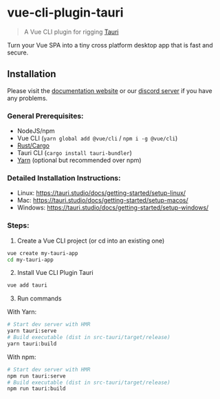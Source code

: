 # vue-cli-plugin-tauri

> A Vue CLI plugin for rigging [Tauri](https://github.com/tauri-apps/tauri)

Turn your Vue SPA into a tiny cross platform desktop app that is fast and secure.

## Installation

Please visit the [documentation website](https://tauri.studio) or our [discord server](https://discord.gg/SpmNs4S) if you have any problems.

### General Prerequisites:

- NodeJS/npm
- Vue CLI (`yarn global add @vue/cli` / `npm i -g @vue/cli`)
- [Rust/Cargo](https://www.rust-lang.org/)
- Tauri CLI (`cargo install tauri-bundler`)
- [Yarn](https://yarnpkg.com/lang/en/) (optional but recommended over npm)

### Detailed Installation Instructions:

- Linux: https://tauri.studio/docs/getting-started/setup-linux/
- Mac: https://tauri.studio/docs/getting-started/setup-macos/
- Windows: https://tauri.studio/docs/getting-started/setup-windows/

### Steps:

1. Create a Vue CLI project (or cd into an existing one)

```bash
vue create my-tauri-app
cd my-tauri-app
```

2. Install Vue CLI Plugin Tauri

```bash
vue add tauri
```

3. Run commands

With Yarn:

```bash
# Start dev server with HMR
yarn tauri:serve
# Build executable (dist in src-tauri/target/release)
yarn tauri:build
```

With npm:

```bash
# Start dev server with HMR
npm run tauri:serve
# Build executable (dist in src-tauri/target/release)
npm run tauri:build
```
